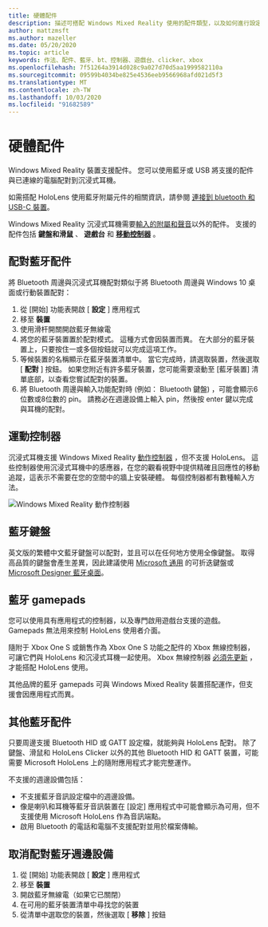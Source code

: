 ```yaml
---
title: 硬體配件
description: 描述可搭配 Windows Mixed Reality 使用的配件類型，以及如何進行設定。
author: mattzmsft
ms.author: mazeller
ms.date: 05/20/2020
ms.topic: article
keywords: 作法、配件、藍牙、bt、控制器、遊戲台、clicker、xbox
ms.openlocfilehash: 7f51264a3914d028c9a027d70d5aa1999582110a
ms.sourcegitcommit: 09599b4034be825e4536eeb9566968afd021d5f3
ms.translationtype: MT
ms.contentlocale: zh-TW
ms.lasthandoff: 10/03/2020
ms.locfileid: "91682589"
---
```

# <a name="hardware-accessories"></a>硬體配件

Windows Mixed Reality 裝置支援配件。 您可以使用藍牙或 USB 將支援的配件與已連線的電腦配對到沉浸式耳機。

如需搭配 HoloLens 使用藍牙附屬元件的相關資訊，請參閱 [連接到 bluetooth 和 USB-C 裝置](https://docs.microsoft.com/hololens/hololens-connect-devices)。

Windows Mixed Reality 沉浸式耳機需要[輸入的附屬和](../design/gaze-and-commit.md)[聲音](../design/voice-input.md)以外的配件。 支援的配件包括 **鍵盤和滑鼠** 、 **遊戲台** 和 **[移動控制器](../design/motion-controllers.md)** 。

## <a name="pairing-bluetooth-accessories"></a>配對藍牙配件

將 Bluetooth 周邊與沉浸式耳機配對類似于將 Bluetooth 周邊與 Windows 10 桌面或行動裝置配對：

1. 從 [開始] 功能表開啟 [ **設定** ] 應用程式
2. 移至 **裝置**
3. 使用滑杆開關開啟藍牙無線電
4. 將您的藍牙裝置置於配對模式。 這種方式會因裝置而異。 在大部分的藍牙裝置上，只要按住一或多個按鈕就可以完成這項工作。
5. 等候裝置的名稱顯示在藍牙裝置清單中。 當它完成時，請選取裝置，然後選取 [ **配對** ] 按鈕。 如果您附近有許多藍牙裝置，您可能需要滾動至 [藍牙裝置] 清單底部，以查看您嘗試配對的裝置。
6. 將 Bluetooth 周邊與輸入功能配對時 (例如： Bluetooth 鍵盤) ，可能會顯示6位數或8位數的 pin。 請務必在週邊設備上輸入 pin，然後按 enter 鍵以完成與耳機的配對。

## <a name="motion-controllers"></a>運動控制器

沉浸式耳機支援 Windows Mixed Reality [動作控制器](../design/motion-controllers.md) ，但不支援 HoloLens。 這些控制器使用沉浸式耳機中的感應器，在您的觀看視野中提供精確且回應性的移動追蹤，這表示不需要在您的空間中的牆上安裝硬體。 每個控制器都有數種輸入方法。

![Windows Mixed Reality 動作控制器](../design/images/winmr-ck-1080x1080-350px.jpg)

## <a name="bluetooth-keyboards"></a>藍牙鍵盤

英文版的繁體中文藍牙鍵盤可以配對，並且可以在任何地方使用全像鍵盤。 取得高品質的鍵盤會產生差異，因此建議使用 [Microsoft 通用](https://www.microsoft.com/accessories/products/keyboards/universal-foldable-keyboard/gu5-00001) 的可折迭鍵盤或 [Microsoft Designer 藍牙桌面](https://www.microsoft.com/accessories/products/keyboards/designer-bluetooth-desktop/7n9-00001)。

## <a name="bluetooth-gamepads"></a>藍牙 gamepads

您可以使用具有應用程式的控制器，以及專門啟用遊戲台支援的遊戲。 Gamepads 無法用來控制 HoloLens 使用者介面。

隨附于 Xbox One S 或銷售作為 Xbox One S 功能之配件的 Xbox 無線控制器，可讓它們與 HoloLens 和沉浸式耳機一起使用。 Xbox 無線控制器 [必須先更新](https://support.xbox.com/xbox-one/accessories/update-controller-for-stereo-headset-adapter) ，才能搭配 HoloLens 使用。

其他品牌的藍牙 gamepads 可與 Windows Mixed Reality 裝置搭配運作，但支援會因應用程式而異。

## <a name="other-bluetooth-accessories"></a>其他藍牙配件

只要周邊支援 Bluetooth HID 或 GATT 設定檔，就能夠與 HoloLens 配對。 除了鍵盤、滑鼠和 HoloLens Clicker 以外的其他 Bluetooth HID 和 GATT 裝置，可能需要 Microsoft HoloLens 上的隨附應用程式才能完整運作。

不支援的週邊設備包括：

* 不支援藍牙音訊設定檔中的週邊設備。
* 像是喇叭和耳機等藍牙音訊裝置在 [設定] 應用程式中可能會顯示為可用，但不支援使用 Microsoft HoloLens 作為音訊端點。
* 啟用 Bluetooth 的電話和電腦不支援配對並用於檔案傳輸。

## <a name="unpairing-a-bluetooth-peripheral"></a>取消配對藍牙週邊設備

1. 從 [開始] 功能表開啟 [ **設定** ] 應用程式
2. 移至 **裝置**
3. 開啟藍牙無線電（如果它已關閉）
4. 在可用的藍牙裝置清單中尋找您的裝置
5. 從清單中選取您的裝置，然後選取 [ **移除** ] 按鈕

